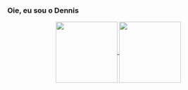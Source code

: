 ### Oie, eu sou o Dennis 

<div align="center">
  <a href="https://github.com/Dennis-Fellipe">
  <img align="center" height="140px" src="https://github-readme-stats.vercel.app/api?username=Dennis-Fellipe&show_icons=true&theme=merko&include_all_commits=true&count_private=true"/>
  </a>
  <a>
  <img align="center" height="140px" src="https://github-readme-stats.vercel.app/api/top-langs/?username=Dennis-Fellipe&langs_count=5&layout=compact&langs_count=5&theme=merko"/>
  </a>
</div>
